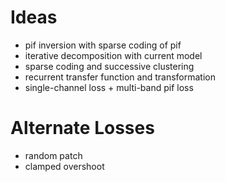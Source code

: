 # Ideas

- pif inversion with sparse coding of pif
- iterative decomposition with current model
- sparse coding and successive clustering
- recurrent transfer function and transformation
- single-channel loss + multi-band pif loss

# Alternate Losses
- random patch
- clamped overshoot